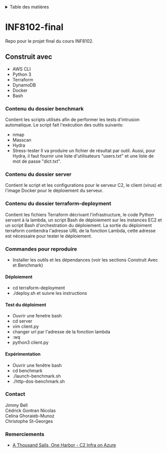 <!-- TABLE DES MATIÈRES-->
<details>
  <summary>Table des matières</summary>
  <ol>
    <li><a href="#construit avec">Construit avec</a></li>
    <li><a href="#contenu du dossier benchmark">Contenu du dossier benchmark</a></li>
    <li><a href="#Contenu du dossier server">Contenu du dossier server</a></li>
    <li><a href="#contenu du dossier terraform-deployment">Contenu du dossier terraform-deployment</a></li>
    <li><a href="#commandes pour reproduire">Commandes pour reproduire</a></li>
    <li><a href="#contact">Contact</a></li>
    <li><a href="#remerciements">Remerciements</a></li>
  </ol>
</details>

# INF8102-final
Repo pour le projet final du cours INF8102.

## Construit avec
* AWS CLI
* Python 3
* Terraform
* DynamoDB
* Docker
* Bash

### Contenu du dossier benchmark
Contient les scripts utilisés afin de performer les tests d'intrusion automatique.
Le script fait l'exécution des outils suivants:
* nmap
* Masscan
* Hydra
* Stress-tester
Il va produire un fichier de résultat par outil. Aussi, pour Hydra, il faut fournir une liste d'utilisateurs "users.txt" et une liste de mot de passe "dict.txt". 

### Contenu du dossier server
Contient le script et les configurations pour le serveur C2, le client (virus) et l'image Docker pour le déploiement du serveur.

### Contenu du dossier terraform-deployment
Contient les fichiers Terraform décrivant l'infrastructure, le code Python servant à la lambda, un script Bash de déploiement sur les instances EC2 et un script Bash d'orchestration du déploiement. La sortie du déploiment terraform contiendra l'adresse URL de la fonction Lambda, cette adresse est nécessaire pour tester le déploiement.

### Commandes pour reproduire 
* Installer les outils et les dépendances (voir les sections Construit Avec et Benchmark)
#### Déploiement
* cd terraform-deployment
* ./deploy.sh et suivre les instructions
#### Test du déploiment
* Ouvrir une fenetre bash
* cd server
* vim client.py
* changer url par l'adresse de la fonction lambda
* :wq
* python3 client.py
#### Expérimentation
* Ouvrir une fenêtre bash
* cd benchmark
* ./launch-benchmark.sh
* ./http-dos-benchmark.sh
  
### Contact
Jimmy Bell   
Cédrick Gontran Nicolas  
Celina Ghoraieb-Munoz  
Christophe St-Georges  

### Remerciements
* [A Thousand Sails, One Harbor - C2 Infra on Azure](https://0xdarkvortex.dev/c2-infra-on-azure/)

